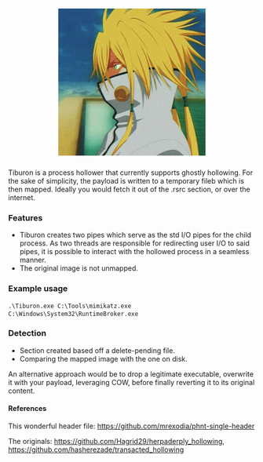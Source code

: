 <h1 align="center">
<br>
<img src="Tier.PNG", width="300" height="300">
<br>
</h1>

Tiburon is a process hollower that currently supports ghostly hollowing. For the sake of simplicity, the payload is written to a temporary fileb which is then mapped. Ideally you would fetch it out of the .rsrc section, or over the internet.

### Features

- Tiburon creates two pipes which serve as the std I/O pipes for the child process. As two threads are responsible for redirecting user I/O to said pipes, it is possible to interact with the hollowed process in a seamless manner.
- The original image is not unmapped.

### Example usage

```
.\Tiburon.exe C:\Tools\mimikatz.exe C:\Windows\System32\RuntimeBroker.exe
```

### Detection

- Section created based off a delete-pending file.
- Comparing the mapped image with the one on disk.

An alternative approach would be to drop a legitimate executable, overwrite it with your payload, leveraging COW, before finally reverting it to its original content. 

#### References

This wonderful header file: https://github.com/mrexodia/phnt-single-header

The originals: https://github.com/Hagrid29/herpaderply_hollowing, https://github.com/hasherezade/transacted_hollowing
